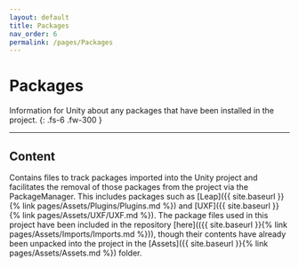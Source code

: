 ```yaml
---
layout: default
title: Packages
nav_order: 6
permalink: /pages/Packages
---
```


# Packages
Information for Unity about any packages that have been installed in the project.
{: .fs-6 .fw-300 }

---

## Content

Contains files to track packages imported into the Unity project and facilitates the removal of those packages from the project via the PackageManager. This includes packages such as [Leap]({{ site.baseurl }}{% link pages/Assets/Plugins/Plugins.md %}) and [UXF]({{ site.baseurl }}{% link pages/Assets/UXF/UXF.md %}). The package files used in this project have been included in the repository [here](({{ site.baseurl }}{% link pages/Assets/Imports/Imports.md %})), though their contents have already been unpacked into the project in the [Assets]({{ site.baseurl }}{% link pages/Assets/Assets.md %}) folder.

